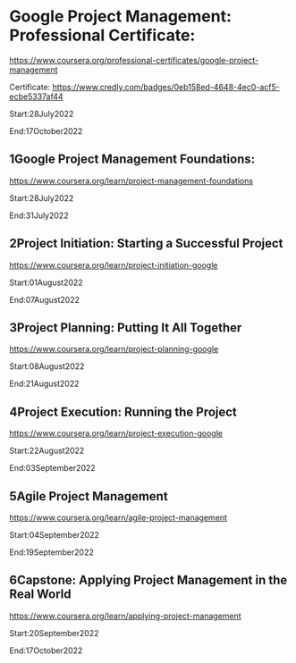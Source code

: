 # Google Project Management: Professional Certificate:
https://www.coursera.org/professional-certificates/google-project-management

Certificate:
https://www.credly.com/badges/0eb158ed-4648-4ec0-acf5-ecbe5337af44

Start:28July2022

End:17October2022

## 1Google Project Management Foundations:
https://www.coursera.org/learn/project-management-foundations

Start:28July2022

End:31July2022

## 2Project Initiation: Starting a Successful Project

https://www.coursera.org/learn/project-initiation-google

Start:01August2022

End:07August2022

##  3Project Planning: Putting It All Together

https://www.coursera.org/learn/project-planning-google

Start:08August2022

End:21August2022

##  4Project Execution: Running the Project

https://www.coursera.org/learn/project-execution-google

Start:22August2022

End:03September2022

## 5Agile Project Management

https://www.coursera.org/learn/agile-project-management

Start:04September2022

End:19September2022

## 6Capstone: Applying Project Management in the Real World

https://www.coursera.org/learn/applying-project-management

Start:20September2022

End:17October2022
